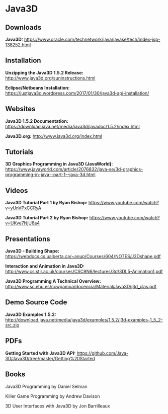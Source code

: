 # Java3D
## Downloads
**Java3D:** https://www.oracle.com/technetwork/java/javase/tech/index-jsp-138252.html


## Installation
**Unzipping the Java3D 1.5.2 Release:** http://www.java3d.org/suninstructions.html

**Eclipse/Netbeans Installation:** https://justjava3d.wordpress.com/2017/01/30/java3d-api-installation/


## Websites
**Java3D 1.5.2 Documentation:** https://download.java.net/media/java3d/javadoc/1.5.2/index.html

**Java3D.org:** http://www.java3d.org/index.html


## Tutorials
**3D Graphics Programming in Java3D (JavaWorld):** https://www.javaworld.com/article/2076832/java-se/3d-graphics-programming-in-java--part-1--java-3d.html


## Videos
**Java3D Tutorial Part 1 by Ryan Bishop:** https://www.youtube.com/watch?v=yUnVPxCCRyA

**Java3D Tutorial Part 2 by Ryan Bishop:** https://www.youtube.com/watch?v=UKve7NjU6a4


## Presentations
**Java3D - Building Shape:** https://webdocs.cs.ualberta.ca/~anup/Courses/604/NOTES/J3Dshape.pdf

**Interaction and Animation in Java3D:** http://www.cs.stir.ac.uk/courses/CSC9N6/lectures/3d/3DL5-Animation1.pdf

**Java3D Programming A Technical Overview:** http://www.sc.ehu.es/ccwgamoa/docencia/Material/Java3D/j3d_clas.pdf


## Demo Source Code
**Java3D Examples 1.5.2:** http://download.java.net/media/java3d/examples/1.5.2/j3d-examples-1_5_2-src.zip


## PDFs
**Getting Started with Java3D API:** https://github.com/Java-3D/Java3D/tree/master/Getting%20Started

## Books
Java3D Programming by Daniel Selman

Killer Game Programming by Andrew Davison

3D User Interfaces with Java3D by Jon Barrilleaux
